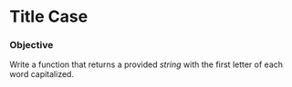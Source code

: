 # Title Case

### Objective

Write a function that returns a provided _string_ with the first letter of each word capitalized.
